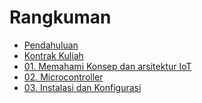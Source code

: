 # Rangkuman

- [Pendahuluan](README.md)
- [Kontrak Kuliah](00/kontrak.md)
- [01. Memahami Konsep dan arsitektur IoT](0a/0a.pertemuan1.md)
- [02. Microcontroller](0b/0b.pertemuan2.md)
- [03. Instalasi dan Konfigurasi](01/01.installasi-dan-konfigurasi.md)

[//]: # (- [04. LED]&#40;02/02-led.md&#41;)

[//]: # (- [05. DHT11]&#40;03/03-dht11.md&#41;)

[//]: # (- [06. LDR dan HC-SR04]&#40;04/04-sensor-cahaya.md&#41;)

[//]: # (- [07. LCD]&#40;05/05-lcd.md&#41;)

[//]: # (- [08. Socket Server Client]&#40;07/07-socket-client.md&#41;)

[//]: # (- [09. Installasi IoT Platform]&#40;09/09-installasi-iot-platform.md&#41;)

[//]: # (- [10. Manajemen IoT Dashboard]&#40;10/10-manjemen-iot-dashboard.md&#41;)

[//]: # (- [11. Konfigurasi Smart Device]&#40;11/11-konfigurasi-smart-device.md&#41;)

[//]: # (- [12. Message Broker]&#40;12/12-iot-gateway.md&#41;)
